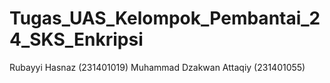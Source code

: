 # Tugas_UAS_Kelompok_Pembantai_24_SKS_Enkripsi 
Rubayyi Hasnaz (231401019)
Muhammad Dzakwan Attaqiy (231401055)
